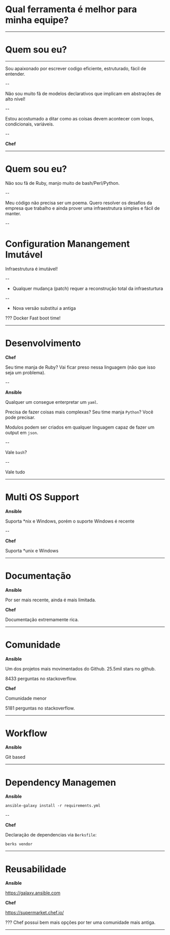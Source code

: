 
# Qual ferramenta é melhor para minha equipe?

---

# Quem sou eu?

---

Sou apaixonado por escrever codigo eficiente, estruturado, fácil de entender.

--

Não sou muito fã de modelos declarativos que implicam em abstrações de alto nível!

--

Estou acostumado a ditar como as coisas devem acontecer com loops, condicionais, variáveis.

--

**Chef**

---

# Quem sou eu?

Não sou fã de Ruby, manjo muito de bash/Perl/Python.

--

Meu código não precisa ser um poema. Quero resolver os desafios da empresa que trabalho e ainda prover
uma infraestrutura simples e fácil de manter.

--


# Configuration Manangement Imutável

Infraestrutura é imutável!

--

- Qualquer mudança (patch) requer a reconstrução total da infraesturtura

--

- Nova versão substitui a antiga

???
Docker
Fast boot time!

---

# Desenvolvimento

**Chef**

Seu time manja de Ruby? Vai ficar preso nessa linguagem (não que isso seja um problema).

--

**Ansible**

Qualquer um consegue enterpretar um `yaml`. 

Precisa de fazer coisas mais complexas? Seu time manja `Python`? Você pode precisar.

Modulos podem ser criados em qualquer linguagem capaz de fazer um output em `json`.

--

Vale `bash`?

--

Vale tudo

---
# Multi OS Support

**Ansible**

Suporta *nix e Windows, porém o suporte Windows é recente

--

**Chef**

Suporta *unix e Windows

---

# Documentação

**Ansible**

Por ser mais recente, ainda é mais limitada.

**Chef**

Documentação extremamente rica. 

---

# Comunidade

**Ansible**

Um dos projetos mais movimentados do Github. 25.5mil stars no github.

8433 perguntas no stackoverflow.

**Chef**

Comunidade menor

5181 perguntas no stackoverflow.

---

# Workflow

**Ansible**

Git based

---

# Dependency Managemen

**Ansible**

`ansible-galaxy install -r requirements.yml`

--

**Chef**

Declaração de dependencias via `Berksfile`:

```
berks vendor
```


---

# Reusabilidade

**Ansible**

https://galaxy.ansible.com

**Chef**

https://supermarket.chef.io/

???
Chef possui bem mais opções por ter uma comunidade mais antiga.

---
